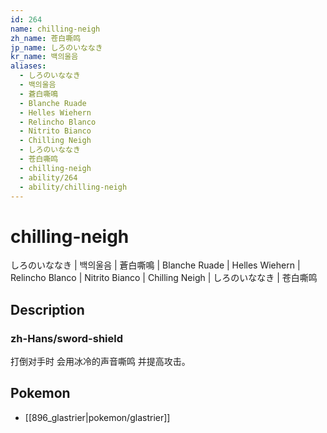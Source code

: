 ```yaml
---
id: 264
name: chilling-neigh
zh_name: 苍白嘶鸣
jp_name: しろのいななき
kr_name: 백의울음
aliases:
  - しろのいななき
  - 백의울음
  - 蒼白嘶鳴
  - Blanche Ruade
  - Helles Wiehern
  - Relincho Blanco
  - Nitrito Bianco
  - Chilling Neigh
  - しろのいななき
  - 苍白嘶鸣
  - chilling-neigh
  - ability/264
  - ability/chilling-neigh
---
```

# chilling-neigh

しろのいななき | 백의울음 | 蒼白嘶鳴 | Blanche Ruade | Helles Wiehern | Relincho Blanco | Nitrito Bianco | Chilling Neigh | しろのいななき | 苍白嘶鸣

## Description

### zh-Hans/sword-shield

打倒对手时
会用冰冷的声音嘶鸣
并提高攻击。

## Pokemon

- [[896_glastrier|pokemon/glastrier]]

